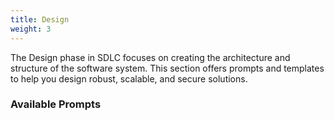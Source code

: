 ```yaml
---
title: Design
weight: 3
---
```

The Design phase in SDLC focuses on creating the architecture and structure of the software system. This section offers prompts and templates to help you design robust, scalable, and secure solutions.


### Available Prompts

